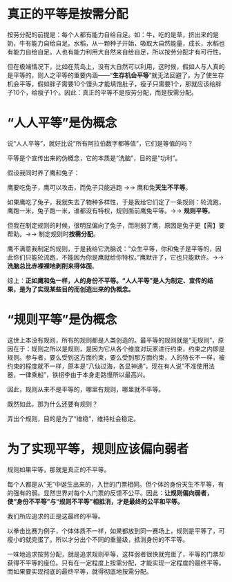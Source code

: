 # 真正的平等是按需分配
按劳分配的前提是：每个人都有能力自给自足。如：牛，吃的是草，挤出来的是奶，牛有能力自给自足。水稻，从一颗种子开始，吸取大自然能量，成长，水稻也有能力自给自足。人也有能力利用大自然来自给自足，所以按劳分配才有可行性。

但在极端情况下，比如在荒岛上，没有大自然可以利用，这时候，假如人与人真的是平等的，则人之平等的重要内涵——“**生存机会平等**”就无法回避了。为了使生存机会平等，假如胖子需要10个馒头才能填饱肚子，瘦子只需要1个，那就应该给胖子10个，给瘦子1个。因此：真正的平等不是按劳分配，而是按需分配。
# “人人平等”是伪概念
说“人人平等”，就好比说“所有阿拉伯数字都等值”，它们是等值的吗？

平等是个宣传出来的伪概念，它的本质是“洗脑”，目的是“功利”。

假设我同时养了鹰和兔子：

鹰要吃兔子，鹰可以攻击，而兔子只能逃跑 →→ 鹰和兔**天生不平等**。

如果鹰吃了兔子，我就失去了物种多样性，于是我给它们定了一条规则：轮流跑，鹰跑一米，兔子跑一米，谁都没有特权，规则面前鹰兔平等。→→ **规则平等**。

但我在制定规则的时候，很明显偏向了兔子，而削弱了鹰，原因是兔子更【需】要帮助。→→ 制定规则时**按需分配**。

鹰不满意我制定的规则，于是我给它洗脑说：“众生平等，你和兔子是平等的，因此你们只能轮流跑，不能因为你是鹰就给你特权。”鹰默许了，它也只能默许。→→ **洗脑总比赤裸裸地剥削来得体面**。

综上：**正如鹰和兔一样，人的身份不平等。“人人平等”是人为制定、宣传的结果，是为了实现某些目的而创造出来的伪概念。**
# “规则平等”是伪概念
这世上本没有规则，所有的规则都是人类创造的。最平等的规则就是“无规则”，原因在于：规则之所以是规则，是因为它从各个维度对玩家进行约束，约束之内即是规则。参与者，要么受到这方面约束，要么受到那方面约束，人的特长不一样，被约束的程度就不一样，原本是“八仙过海，各显神通”，现在有人说“不准使用法器，一律乘船”，铁拐李由于本身走路慢所以最高兴。

因此，规则从来不是平等的，哪里有规则，哪里就不平等。

既然如此，那为什么还要有规则？

弄出个规则，目的是为了“维稳”，维持社会稳定。
# 为了实现平等，规则应该偏向弱者
规则如果平等，那就是真正的不平等。

每个人都是从“无”中诞生出来的，入世的门票相同。但个体的身份天生不平等，有的强有的弱。显然世界对每个人门票的反馈不公平。因此：**让规则偏向弱者，使“身份不平等”与“规则不平等”相抵消，才是最终的公平和平等。**

我们所应追求的正是这最终的平等。

以拳击比赛为例子，个体体质不一样，如果都放到同一赛场上，规则是平等了，可瘦小的就完蛋了。所以才分出个不同的重量级，抵消身份的不平等。

一味地追求按劳分配，就是追求规则平等，这样弱者很快就完蛋了，平等的门票却获得不平等的座位。只有在一定程度上按需分配，才能实现一定程度的最终平等。而如果要实现彻底的最终平等，就得彻底地按需分配。

